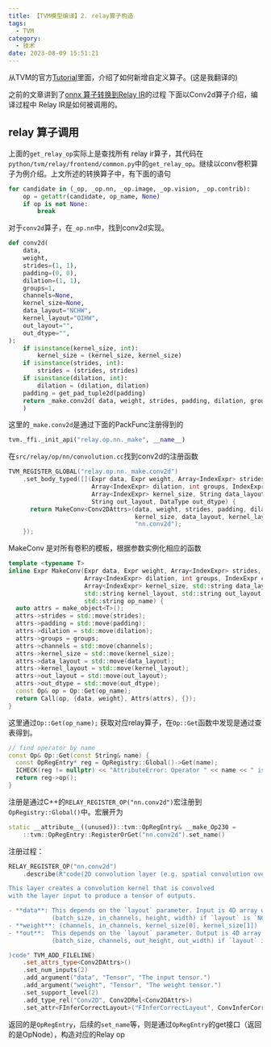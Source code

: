 ```yaml
---
title: 【TVM模型编译】2. relay算子构造
tags:
  - TVM
category:
  - 技术
date: 2023-08-09 15:51:21
---
```



从TVM的官方[Tutorial](https://www.cnblogs.com/wanger-sjtu/p/15046641.html)里面，介绍了如何新增自定义算子。(这是我翻译的)

之前的文章讲到了[onnx 算子转换到Relay IR](../tvm-onnx-to-relay)的过程
下面以Conv2d算子介绍，编译过程中 Relay IR是如何被调用的。

## relay 算子调用

上面的`get_relay_op`实际上是查找所有 relay ir算子，其代码在`python/tvm/relay/frontend/common.py`中的`get_relay_op`。继续以conv卷积算子为例介绍。上文所述的转换算子中，有下面的语句

```python
for candidate in (_op, _op.nn, _op.image, _op.vision, _op.contrib):
    op = getattr(candidate, op_name, None)
    if op is not None:
        break
```

对于`conv2d`算子，在`_op.nn`中，找到conv2d实现。

```python
def conv2d(
    data,
    weight,
    strides=(1, 1),
    padding=(0, 0),
    dilation=(1, 1),
    groups=1,
    channels=None,
    kernel_size=None,
    data_layout="NCHW",
    kernel_layout="OIHW",
    out_layout="",
    out_dtype="",
):
    if isinstance(kernel_size, int):
        kernel_size = (kernel_size, kernel_size)
    if isinstance(strides, int):
        strides = (strides, strides)
    if isinstance(dilation, int):
        dilation = (dilation, dilation)
    padding = get_pad_tuple2d(padding)
    return _make.conv2d( data, weight, strides, padding, dilation, groups, channels, kernel_size, data_layout, kernel_layout, out_layout, out_dtype,
    )
```

这里的`_make.conv2d`是通过下面的PackFunc注册得到的

```python
tvm._ffi._init_api("relay.op.nn._make", __name__)
```
在`src/relay/op/nn/convolution.cc`找到conv2d的注册函数

```cpp
TVM_REGISTER_GLOBAL("relay.op.nn._make.conv2d")
    .set_body_typed([](Expr data, Expr weight, Array<IndexExpr> strides, Array<IndexExpr> padding,
                       Array<IndexExpr> dilation, int groups, IndexExpr channels,
                       Array<IndexExpr> kernel_size, String data_layout, String kernel_layout,
                       String out_layout, DataType out_dtype) {
      return MakeConv<Conv2DAttrs>(data, weight, strides, padding, dilation, groups, channels,
                                   kernel_size, data_layout, kernel_layout, out_layout, out_dtype,
                                   "nn.conv2d");
    });
```

MakeConv 是对所有卷积的模板，根据参数实例化相应的函数

```cpp
template <typename T>
inline Expr MakeConv(Expr data, Expr weight, Array<IndexExpr> strides, Array<IndexExpr> padding,
                     Array<IndexExpr> dilation, int groups, IndexExpr channels,
                     Array<IndexExpr> kernel_size, std::string data_layout,
                     std::string kernel_layout, std::string out_layout, DataType out_dtype,
                     std::string op_name) {
  auto attrs = make_object<T>();
  attrs->strides = std::move(strides);
  attrs->padding = std::move(padding);
  attrs->dilation = std::move(dilation);
  attrs->groups = groups;
  attrs->channels = std::move(channels);
  attrs->kernel_size = std::move(kernel_size);
  attrs->data_layout = std::move(data_layout);
  attrs->kernel_layout = std::move(kernel_layout);
  attrs->out_layout = std::move(out_layout);
  attrs->out_dtype = std::move(out_dtype);
  const Op& op = Op::Get(op_name);
  return Call(op, {data, weight}, Attrs(attrs), {});
}
```
这里通过`Op::Get(op_name);` 获取对应relay算子，在`Op::Get`函数中发现是通过查表得到。
```cpp
// find operator by name
const Op& Op::Get(const String& name) {
  const OpRegEntry* reg = OpRegistry::Global()->Get(name);
  ICHECK(reg != nullptr) << "AttributeError: Operator " << name << " is not registered";
  return reg->op();
}
```

注册是通过C++的`RELAY_REGISTER_OP("nn.conv2d")`宏注册到`OpRegistry::Global()`中。宏展开为

```cpp
static __attribute__((unused))::tvm::OpRegEntry& __make_Op230 =
    ::tvm::OpRegEntry::RegisterOrGet("nn.conv2d").set_name()
```

注册过程：
```cpp
RELAY_REGISTER_OP("nn.conv2d")
    .describe(R"code(2D convolution layer (e.g. spatial convolution over images).

This layer creates a convolution kernel that is convolved
with the layer input to produce a tensor of outputs.

- **data**: This depends on the `layout` parameter. Input is 4D array of shape
            (batch_size, in_channels, height, width) if `layout` is `NCHW`.
- **weight**: (channels, in_channels, kernel_size[0], kernel_size[1])
- **out**:  This depends on the `layout` parameter. Output is 4D array of shape
            (batch_size, channels, out_height, out_width) if `layout` is `NCHW`.

)code" TVM_ADD_FILELINE)
    .set_attrs_type<Conv2DAttrs>()
    .set_num_inputs(2)
    .add_argument("data", "Tensor", "The input tensor.")
    .add_argument("weight", "Tensor", "The weight tensor.")
    .set_support_level(2)
    .add_type_rel("Conv2D", Conv2DRel<Conv2DAttrs>)
    .set_attr<FInferCorrectLayout>("FInferCorrectLayout", ConvInferCorrectLayout<Conv2DAttrs>);

```
返回的是`OpRegEntry`，后续的`set_name`等，则是通过`OpRegEntry`的get接口（返回的是OpNode），构造对应的Relay op